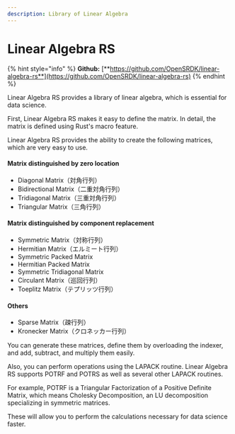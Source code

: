 ```yaml
---
description: Library of Linear Algebra
---
```


# Linear Algebra RS

{% hint style="info" %}
**Github:** [**https://github.com/OpenSRDK/linear-algebra-rs**](https://github.com/OpenSRDK/linear-algebra-rs)
{% endhint %}

Linear Algebra RS provides a library of linear algebra, which is essential for data science.

First, Linear Algebra RS makes it easy to define the matrix. In detail, the matrix is defined using Rust's macro feature.

Linear Algebra RS provides the ability to create the following matrices, which are very easy to use.

#### Matrix distinguished by zero location

* Diagonal Matrix（対角行列）
* Bidirectional Matrix（二重対角行列）
* Tridiagonal Matrix（三重対角行列）
* Triangular Matrix（三角行列）

#### Matrix distinguished by component replacement

* Symmetric Matrix（対称行列）
* Hermitian Matrix（エルミート行列）
* Symmetric Packed Matrix
* Hermitian Packed Matrix
* Symmetric Tridiagonal Matrix
* Circulant Matrix（巡回行列）
* Toeplitz Matrix（テプリッツ行列）

#### Others

* Sparse Matrix（疎行列）
* Kronecker Matrix（クロネッカー行列）



You can generate these matrices, define them by overloading the indexer, and add, subtract, and multiply them easily.

Also, you can perform operations using the LAPACK routine. Linear Algebra RS supports POTRF and POTRS as well as several other LAPACK routines.

For example, POTRF is a Triangular Factorization of a Positive Definite Matrix, which means Cholesky Decomposition, an LU decomposition specializing in symmetric matrices.

These will allow you to perform the calculations necessary for data science faster.
